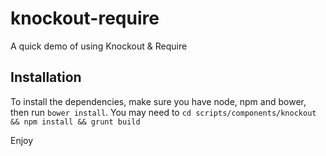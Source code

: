 knockout-require
================

A quick demo of using Knockout &amp; Require

## Installation

To install the dependencies, make sure you have node, npm and bower, then run `bower install`.  You may need to `cd scripts/components/knockout && npm install && grunt build`

Enjoy